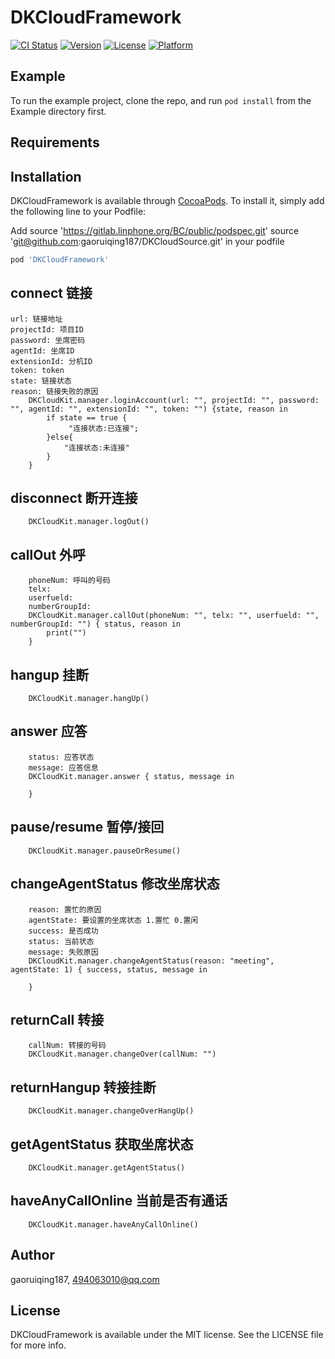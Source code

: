 # DKCloudFramework

[![CI Status](https://img.shields.io/travis/gaoruiqing187/DKCloudFramework.svg?style=flat)](https://travis-ci.org/gaoruiqing187/DKCloudFramework)
[![Version](https://img.shields.io/cocoapods/v/DKCloudFramework.svg?style=flat)](https://cocoapods.org/pods/DKCloudFramework)
[![License](https://img.shields.io/cocoapods/l/DKCloudFramework.svg?style=flat)](https://cocoapods.org/pods/DKCloudFramework)
[![Platform](https://img.shields.io/cocoapods/p/DKCloudFramework.svg?style=flat)](https://cocoapods.org/pods/DKCloudFramework)

## Example

To run the example project, clone the repo, and run `pod install` from the Example directory first.

## Requirements

## Installation

DKCloudFramework is available through [CocoaPods](https://cocoapods.org). To install
it, simply add the following line to your Podfile:

Add source 'https://gitlab.linphone.org/BC/public/podspec.git'
    source 'git@github.com:gaoruiqing187/DKCloudSource.git'
in your podfile

```ruby
pod 'DKCloudFramework'
```

## connect 链接 
    url: 链接地址
    projectId: 项目ID
    password: 坐席密码
    agentId: 坐席ID
    extensionId: 分机ID
    token: token
    state: 链接状态
    reason: 链接失败的原因
        DKCloudKit.manager.loginAccount(url: "", projectId: "", password: "", agentId: "", extensionId: "", token: "") {state, reason in
            if state == true {
                 "连接状态:已连接";
            }else{
                "连接状态:未连接" 
            }
        }

## disconnect 断开连接

        DKCloudKit.manager.logOut()
        
## callOut 外呼
        phoneNum: 呼叫的号码
        telx:
        userfueld:
        numberGroupId:
        DKCloudKit.manager.callOut(phoneNum: "", telx: "", userfueld: "", numberGroupId: "") { status, reason in
            print("")
        }

## hangup 挂断
        DKCloudKit.manager.hangUp()

## answer 应答
        status: 应答状态
        message: 应答信息
        DKCloudKit.manager.answer { status, message in
            
        }

## pause/resume 暂停/接回

        DKCloudKit.manager.pauseOrResume()
        
## changeAgentStatus 修改坐席状态
        reason: 置忙的原因
        agentState: 要设置的坐席状态 1.置忙 0.置闲
        success: 是否成功
        status: 当前状态
        message: 失败原因
        DKCloudKit.manager.changeAgentStatus(reason: "meeting", agentState: 1) { success, status, message in
            
        }
        
## returnCall 转接
        callNum: 转接的号码
        DKCloudKit.manager.changeOver(callNum: "")
        
## returnHangup 转接挂断

        DKCloudKit.manager.changeOverHangUp()
        

## getAgentStatus 获取坐席状态

        DKCloudKit.manager.getAgentStatus()
        
## haveAnyCallOnline 当前是否有通话
        DKCloudKit.manager.haveAnyCallOnline()

## Author

gaoruiqing187, 494063010@qq.com

## License

DKCloudFramework is available under the MIT license. See the LICENSE file for more info.
